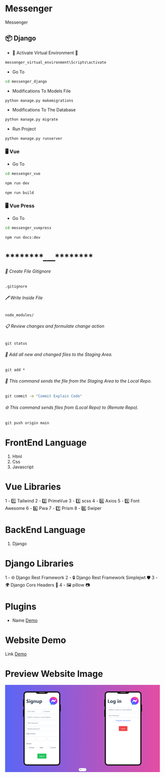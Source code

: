 # Messenger

Messenger

## 📦 Django

- 🚀 Activate Virtual Environment 🔋

```cmd
messenger_virtual_environment\Scripts\activate
```

- Go To

```cmd
cd messenger_django
```

- Modifications To Models File

```cmd
python manage.py makemigrations
```

- Modifications To The Database

```cmd
python manage.py migrate
```

- Run Project

```cmd
python manage.py runserver
```

### 🖥️ Vue

- Go To

```cmd
cd messenger_vue
```

```cmd
npm run dev
```

```cmd
npm run build
```

### 🖥️ Vue Press

- Go To

```cmd
cd messenger_vuepress
```

```cmd
npm run docs:dev
```

# \***\*\*\*\*\*\*\***\_\_\_\***\*\*\*\*\*\*\***

###### 📝 Create File Gitignore

```
.gitignore
```

###### 🖊️ Write Inside File

```
node_modules/
```

###### 📋 Review changes and formulate change action

```cmd
git status
```

###### 📂 Add all new and changed files to the Staging Area.

```
git add *
```

###### 💾 This command sends the file from the Staging Area to the Local Repo.

```cmd
git commit -m "Commit Explain Code"
```

###### 🌐 This command sends files from (Local Repo) to (Remote Repo).

```cmd
git push origin main
```

# FrontEnd Language

1. Html
2. Css
3. Javascript

# Vue Libraries

1 - 1️⃣ Tailwind
2 - 2️⃣ PrimeVue
3 - 3️⃣ scss
4 - 4️⃣ Axios
5 - 5️⃣ Font Awesome
6 - 6️⃣ Pwa
7 - 7️⃣ Prism
8 - 8️⃣ Swiper

# BackEnd Language

1. Django

# Django Libraries

1 - 🌐 Django Rest Framework
2 - 🔒 Django Rest Framework Simplejwt 🛡️
3 - 🌍 Django Cors Headers 🔗
4 - 🖼️ pillow 📷

# Plugins

- Name [Demo](https://learncodingeasy.github.io/RepositoryName/dist/index.html)

# Website Demo

Link [Demo](https://learncodingeasy.github.io/RepositoryName/dist/index.html)

# Preview Website Image

![This is an image](https://raw.githubusercontent.com/LearnCodingEasy/Messenger/refs/heads/main/messenger_vue/src/assets/Images/Login.png)
